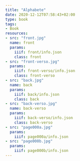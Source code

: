 ```yaml
---
title: "Alphabete"
date: 2020-12-12T07:58:43+02:00
type: book
tags:
- Book
resources:
- src: "front.jpg"
  name: front
  params:
    iiif: front/info.json
    class: front
- src: "front-verso.jpg"
  params:
    iiif: front-verso/info.json
    class: front-verso
- src: "back.jpg"
  name: back
  params:
    iiif: back/info.json
    class: back
- src: "back-verso.jpg"
  name: back-verso
  params:
    iiif: back-verso/info.json
    class: back-verso
- src: "page000a.jpg"
  params:
    iiif: page000a/info.json
- src: "page000b.jpg"
  params:
    iiif: page000b/info.json
---
```

